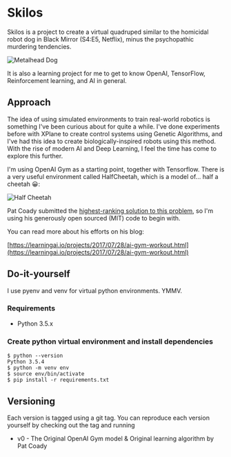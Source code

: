 # Skilos

Skilos is a project to create a virtual quadruped similar to the homicidal robot dog in Black Mirror (S4:E5, Netflix), minus the psychopathic murdering tendencies.

![Metalhead Dog](https://pbs.twimg.com/media/DStingYWkAATwrx.jpg)

It is also a learning project for me to get to know OpenAI, TensorFlow, Reinforcement learning, and AI in general.

## Approach

The idea of using simulated environments to train real-world robotics is something I've been curious about for quite a while. I've done experiments before with XPlane to create control systems using Genetic Algorithms, and I've had this idea to create biologically-inspired robots using this method. With the rise of modern AI and Deep Learning, I feel the time has come to explore this further.

I'm using OpenAI Gym as a starting point, together with Tensorflow. There is a very useful environment called HalfCheetah, which is a model of... half a cheetah 😀:

![Half Cheetah](https://www.groundai.com/media/arxiv_projects/4068/figures/half_che.jpeg)

Pat Coady submitted the [highest-ranking solution to this problem](https://gym.openai.com/envs/HalfCheetah-v1/), so I'm using his generously open sourced (MIT) code to begin with.

You can read more about his efforts on his blog:

[https://learningai.io/projects/2017/07/28/ai-gym-workout.html](https://learningai.io/projects/2017/07/28/ai-gym-workout.html)

## Do-it-yourself

I use pyenv and venv for virtual python environments. YMMV.

### Requirements

- Python 3.5.x

### Create python virtual environment and install dependencies

```
$ python --version
Python 3.5.4
$ python -m venv env
$ source env/bin/activate
$ pip install -r requirements.txt
```


## Versioning

Each version is tagged using a git tag. You can reproduce each version yourself by checking out the tag and running

- v0 - The Original OpenAI Gym model & Original learning algorithm by Pat Coady
